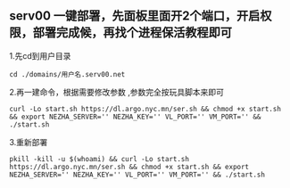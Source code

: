 ## serv00 一键部署，先面板里面开2个端口，开启权限，部署完成候，再找个进程保活教程即可

1.先cd到用户目录
```
cd ./domains/用户名.serv00.net
```
2.再一建命令，根据需要修改参数
,参数完全按玩具脚本来即可
```
curl -Lo start.sh https://dl.argo.nyc.mn/ser.sh && chmod +x start.sh && export NEZHA_SERVER='' NEZHA_KEY='' VL_PORT='' VM_PORT='' && ./start.sh
```
3.重新部署
```
pkill -kill -u $(whoami) && curl -Lo start.sh https://dl.argo.nyc.mn/ser.sh && chmod +x start.sh && export NEZHA_SERVER='' NEZHA_KEY='' VL_PORT='' VM_PORT='' && ./start.sh
```
